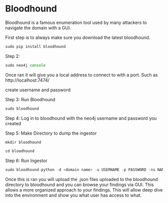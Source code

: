 # Bloodhound

Bloodhound is a famous enumeration tool used by many attackers to navigate the domain with a GUI. 

First step is to always make sure you download the latest bloodhound.

```jsx
sudo pip install bloodhound
```

Step 2:

```jsx
sudo neo4j console
```

Once ran it will give you a local address to connect to with a port. Such as http://localhost:7474/

create username and password

Step 3: Run Bloodhound

```jsx
sudo bloodhound
```

Step 4: Log in to bloodhound with the neo4j username and password you created

Step 5: Make Directory to dump the ingestor 

```jsx
mkdir bloodhound

cd bloodhound
```

Step 6: Run Ingestor

```jsx
sudo bloodhound-python -d <domain name> -u USERNAME -p PASSWORD -ns NAMESERVER -c all
```

Once this is ran you will upload the .json files uploaded to the bloodhound directory to bloodhound and you can browse your findings via GUI. This allows a more organized approach to your findings. This will allow deep dive into the environment and show you what user has access to what.